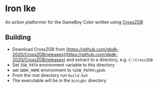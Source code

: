 # Iron Ike

An action platformer for the GameBoy Color written using [CrossZGB](https://github.com/gbdk-2020/CrossZGB/releases)

## Building

- Download CrossZGB from [https://github.com/gbdk-2020/CrossZGB/releases](https://github.com/gbdk-2020/CrossZGB/releases) and extract to a directory, e.g. `C:\CrossZGB`
- Set `ZGB_PATH` environment variable to this directory
- set `GBDK_HOME` environment to `%ZGB_PATH%\gbdk`
- From the root directory run `build.bat`
- The executable will be in the `bin\gbc` directory
